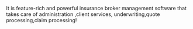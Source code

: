 It is feature-rich and powerful insurance broker management software that takes care of administration ,client services, underwriting,quote processing,claim processing!
